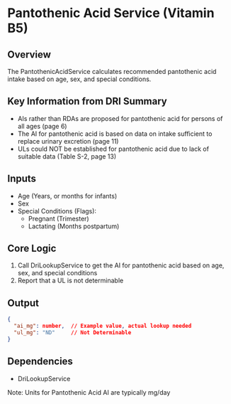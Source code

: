 # Pantothenic Acid Service (Vitamin B5)

## Overview
The PantothenicAcidService calculates recommended pantothenic acid intake based on age, sex, and special conditions.

## Key Information from DRI Summary
- AIs rather than RDAs are proposed for pantothenic acid for persons of all ages (page 6)
- The AI for pantothenic acid is based on data on intake sufficient to replace urinary excretion (page 11)
- ULs could NOT be established for pantothenic acid due to lack of suitable data (Table S-2, page 13)

## Inputs
- Age (Years, or months for infants)
- Sex
- Special Conditions (Flags):
  - Pregnant (Trimester)
  - Lactating (Months postpartum)

## Core Logic
1. Call DriLookupService to get the AI for pantothenic acid based on age, sex, and special conditions
2. Report that a UL is not determinable

## Output
```json
{
  "ai_mg": number,  // Example value, actual lookup needed
  "ul_mg": "ND"     // Not Determinable
}
```

## Dependencies
- DriLookupService

Note: Units for Pantothenic Acid AI are typically mg/day 